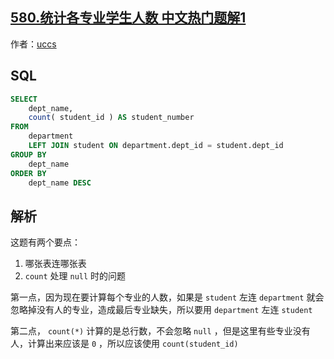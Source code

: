 ## [580.统计各专业学生人数 中文热门题解1](https://leetcode.cn/problems/count-student-number-in-departments/solutions/100000/liang-ge-yao-dian-jie-tong-ji-ge-zhuan-y-l20t)

作者：[uccs](https://leetcode.cn/u/uccs)

## SQL

```sql
SELECT
	dept_name,
	count( student_id ) AS student_number 
FROM
	department
	LEFT JOIN student ON department.dept_id = student.dept_id 
GROUP BY
	dept_name 
ORDER BY
	dept_name DESC
```

## 解析

这题有两个要点：

1. 哪张表连哪张表
2. `count` 处理 `null` 时的问题

第一点，因为现在要计算每个专业的人数，如果是 `student` 左连 `department` 就会忽略掉没有人的专业，造成最后专业缺失，所以要用 `department` 左连 `student`

第二点， `count(*)` 计算的是总行数，不会忽略 `null` ，但是这里有些专业没有人，计算出来应该是 `0` ，所以应该使用 `count(student_id)`